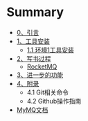 # Summary

* [0、引言](README.md)
* [1、工具安装](chapter1.md)
  * [1.1 环境1工具安装](chapter1/section1.md)
* [2、写书过程](chapter2.md)
  * [RocketMQ](chapter2/duo-ren-xie-zuo-xie-shu-guo-cheng.md)
* [3、进一步的功能](chapter3.md)
* [4、附录](chapter4.md)
  * 4.1 Git相关命令
  * 4.2 Github操作指南
* [MyMQ文档](mymqwen-dang.md)

